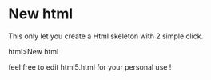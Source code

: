 New html
=======

This only let you create a Html skeleton with 2 simple click.

html>New html

feel free to edit html5.html for your personal use !
